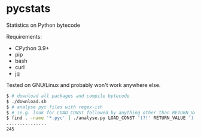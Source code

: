 # pycstats
Statistics on Python bytecode

Requirements:
- CPython 3.9+
- pip
- bash
- curl
- jq

Tested on GNU/Linux and probably won't work anywhere else.

```bash
$ # download all packages and compile bytecode
$ ./download.sh
$ # analyse pyc files with regex-ish
$ # (e.g. look for LOAD_CONST followed by anything other than RETURN_VALUE)
$ find . -name '*.pyc' | ./analyse.py LOAD_CONST '(?!' RETURN_VALUE ')'
...............
245
```

